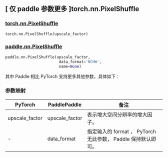 ## [ 仅 paddle 参数更多 ]torch.nn.PixelShuffle
### [torch.nn.PixelShuffle](https://pytorch.org/docs/stable/generated/torch.nn.PixelShuffle.html?highlight=pixel#torch.nn.PixelShuffle)

```python
torch.nn.PixelShuffle(upscale_factor)
```

### [paddle.nn.PixelShuffle](https://www.paddlepaddle.org.cn/documentation/docs/zh/api/paddle/nn/PixelShuffle_cn.html)

```python
paddle.nn.PixelShuffle(upscale_factor,
                        data_format='NCHW',
                        name=None)
```

其中 Paddle 相比 PyTorch 支持更多其他参数，具体如下：
### 参数映射
| PyTorch       | PaddlePaddle | 备注                                                   |
| ------------- | ------------ | ------------------------------------------------------ |
| upscale_factor   | upscale_factor | 表示增大空间分辨率的增大因子。                   |
| -   | data_format | 指定输入的 format ， PyTorch 无此参数， Paddle 保持默认即可。                  |
